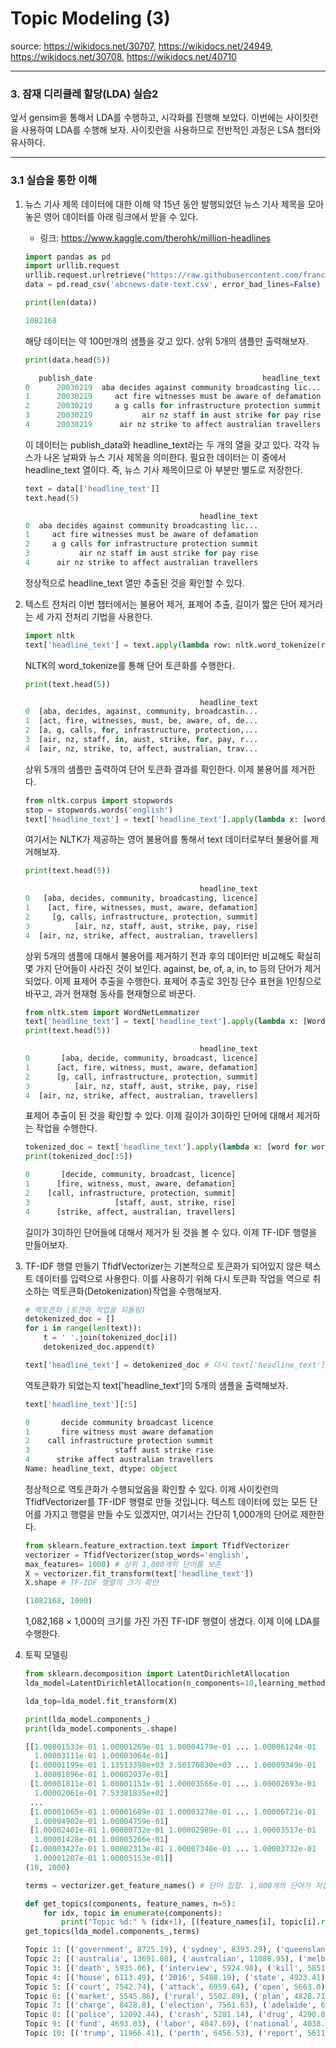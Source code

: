 # Topic Modeling (3)

source: https://wikidocs.net/30707, https://wikidocs.net/24949, https://wikidocs.net/30708, https://wikidocs.net/40710

---

### 3. 잠재 디리클레 할당(LDA) 실습2

앞서 gensim을 통해서 LDA를 수행하고, 시각화를 진행해 보았다.
이번에는 사이킷런을 사용하여 LDA를 수행해 보자.
사이킷런을 사용하므로 전반적인 과정은 LSA 챕터와 유사하다.

---

### 3.1 실습을 통한 이해

1. 뉴스 기사 제목 데이터에 대한 이해
   약 15년 동안 발행되었던 뉴스 기사 제목을 모아놓은 영어 데이터를 아래 링크에서 받을 수 있다.

   - 링크: https://www.kaggle.com/therohk/million-headlines

   ```python
   import pandas as pd
   import urllib.request
   urllib.request.urlretrieve("https://raw.githubusercontent.com/franciscadias/data/master/abcnews-date-text.csv", filename="abcnews-date-text.csv")
   data = pd.read_csv('abcnews-date-text.csv', error_bad_lines=False)
   ```

   ```python
   print(len(data))
   ```

   ```python
   1082168
   ```

   해당 데이터는 약 100만개의 샘플을 갖고 있다.
   상위 5개의 샘플만 출력해보자.

   ```python
   print(data.head(5))
   ```

   ```python
      publish_date                                      headline_text
   0      20030219  aba decides against community broadcasting lic...
   1      20030219     act fire witnesses must be aware of defamation
   2      20030219     a g calls for infrastructure protection summit
   3      20030219           air nz staff in aust strike for pay rise
   4      20030219      air nz strike to affect australian travellers
   ```

   이 데이터는 publish_data와 headline_text라는 두 개의 열을 갖고 있다.
   각각 뉴스가 나온 날짜와 뉴스 기사 제목을 의미한다.
   필요한 데이터는 이 중에서 headline_text 열이다.
   즉, 뉴스 기사 제목이므로 아 부분만 별도로 저장한다.

   ```python
   text = data[['headline_text']]
   text.head(5)
   ```

   ```python
                                          headline_text
   0  aba decides against community broadcasting lic...
   1     act fire witnesses must be aware of defamation
   2     a g calls for infrastructure protection summit
   3           air nz staff in aust strike for pay rise
   4      air nz strike to affect australian travellers
   ```

   정상적으로 headline_text 열만 추출된 것을 확인할 수 있다.

2. 텍스트 전처리
   이번 챕터에서는 불용어 제거, 표제어 추출, 길이가 짧은 단어 제거라는 세 가지 전처리 기법을 사용한다.

   ```python
   import nltk
   text['headline_text'] = text.apply(lambda row: nltk.word_tokenize(row['headline_text']), axis=1)
   ```

   NLTK의 word_tokenize를 통해 단어 토큰화를 수행한다.

   ```python
   print(text.head(5))
   ```

   ```python
                                          headline_text
   0  [aba, decides, against, community, broadcastin...
   1  [act, fire, witnesses, must, be, aware, of, de...
   2  [a, g, calls, for, infrastructure, protection,...
   3  [air, nz, staff, in, aust, strike, for, pay, r...
   4  [air, nz, strike, to, affect, australian, trav...
   ```

   상위 5개의 샘플만 출력하여 단어 토큰화 결과를 확인한다.
   이제 불용어를 제거한다.

   ```python
   from nltk.corpus import stopwords
   stop = stopwords.words('english')
   text['headline_text'] = text['headline_text'].apply(lambda x: [word for word in x if word not in (stop)])
   ```

   여기서는 NLTK가 제공하는 영어 불용어를 통해서 text 데이터로부터 불용어를 제거해보자.

   ```python
   print(text.head(5))
   ```

   ```python
                                          headline_text
   0   [aba, decides, community, broadcasting, licence]
   1    [act, fire, witnesses, must, aware, defamation]
   2     [g, calls, infrastructure, protection, summit]
   3          [air, nz, staff, aust, strike, pay, rise]
   4  [air, nz, strike, affect, australian, travellers]
   ```

   상위 5개의 샘플에 대해서 불용어를 제거하기 전과 후의 데이터만 비교해도 확실히 몇 가지 단어들이 사라진 것이 보인다.
   against, be, of, a, in, to 등의 단어가 제거되었다.
   이제 표제어 추출을 수행한다.
   표제어 추출로 3인칭 단수 표현을 1인칭으로 바꾸고, 과거 현재형 동사를 현재형으로 바꾼다.

   ```python
   from nltk.stem import WordNetLemmatizer
   text['headline_text'] = text['headline_text'].apply(lambda x: [WordNetLemmatizer().lemmatize(word, pos='v') for word in x])
   print(text.head(5))
   ```

   ```python
                                          headline_text
   0       [aba, decide, community, broadcast, licence]
   1      [act, fire, witness, must, aware, defamation]
   2      [g, call, infrastructure, protection, summit]
   3          [air, nz, staff, aust, strike, pay, rise]
   4  [air, nz, strike, affect, australian, travellers]
   ```

   표제어 추출이 된 것을 확인할 수 있다.
   이제 길이가 3이하인 단어에 대해서 제거하는 작업을 수행한다.

   ```python
   tokenized_doc = text['headline_text'].apply(lambda x: [word for word in x if len(word) > 3])
   print(tokenized_doc[:5])
   ```

   ```python
   0       [decide, community, broadcast, licence]
   1      [fire, witness, must, aware, defamation]
   2    [call, infrastructure, protection, summit]
   3                   [staff, aust, strike, rise]
   4      [strike, affect, australian, travellers]
   ```

   길이가 3이하인 단어들에 대해서 제거가 된 것을 볼 수 있다.
   이제 TF-IDF 행렬을 만들어보자.

3. TF-IDF 행렬 만들기
   TfidfVectorizer는 기본적으로 토큰화가 되어있지 않은 텍스트 데이터를 입력으로 사용한다.
   이를 사용하기 위해 다시 토큰화 작업을 역으로 취소하는 역토큰화(Detokenization)작업을 수행해보자.

   ```python
   # 역토큰화 (토큰화 작업을 되돌림)
   detokenized_doc = []
   for i in range(len(text)):
       t = ' '.join(tokenized_doc[i])
       detokenized_doc.append(t)
   
   text['headline_text'] = detokenized_doc # 다시 text['headline_text']에 재저장
   ```

   역토큰화가 되었는지 text['headline_text']의 5개의 샘플을 출력해보자.

   ```python
   text['headline_text'][:5]
   ```

   ```python
   0       decide community broadcast licence
   1       fire witness must aware defamation
   2    call infrastructure protection summit
   3                   staff aust strike rise
   4      strike affect australian travellers
   Name: headline_text, dtype: object
   ```

   정상적으로 역토큰화가 수행되었음을 확인할 수 있다.
   이제 사이킷런의 TfidfVectorizer를 TF-IDF 행렬로 만들 것입니다.
   텍스트 데이터에 있는 모든 단어를 가지고 행렬을 만들 수도 있겠지만, 여기서는 간단히 1,000개의 단어로 제한한다.

   ```python
   from sklearn.feature_extraction.text import TfidfVectorizer
   vectorizer = TfidfVectorizer(stop_words='english', 
   max_features= 1000) # 상위 1,000개의 단어를 보존 
   X = vectorizer.fit_transform(text['headline_text'])
   X.shape # TF-IDF 행렬의 크기 확인
   ```

   ```python
   (1082168, 1000)
   ```

   1,082,168 × 1,000의 크기를 가진 가진 TF-IDF 행렬이 생겼다.
   이제 이에 LDA를 수행한다.

4. 토픽 모델링

   ```python
   from sklearn.decomposition import LatentDirichletAllocation
   lda_model=LatentDirichletAllocation(n_components=10,learning_method='online',random_state=777,max_iter=1)
   ```

   ```python
   lda_top=lda_model.fit_transform(X)
   ```

   ```python
   print(lda_model.components_)
   print(lda_model.components_.shape) 
   ```

   ```python
   [[1.00001533e-01 1.00001269e-01 1.00004179e-01 ... 1.00006124e-01
     1.00003111e-01 1.00003064e-01]
    [1.00001199e-01 1.13513398e+03 3.50170830e+03 ... 1.00009349e-01
     1.00001896e-01 1.00002937e-01]
    [1.00001811e-01 1.00001151e-01 1.00003566e-01 ... 1.00002693e-01
     1.00002061e-01 7.53381835e+02]
    ...
    [1.00001065e-01 1.00001689e-01 1.00003278e-01 ... 1.00006721e-01
     1.00004902e-01 1.00004759e-01]
    [1.00002401e-01 1.00000732e-01 1.00002989e-01 ... 1.00003517e-01
     1.00001428e-01 1.00005266e-01]
    [1.00003427e-01 1.00002313e-01 1.00007340e-01 ... 1.00003732e-01
     1.00001207e-01 1.00005153e-01]]
   (10, 1000)
   ```

   ```python
   terms = vectorizer.get_feature_names() # 단어 집합. 1,000개의 단어가 저장됨.
   
   def get_topics(components, feature_names, n=5):
       for idx, topic in enumerate(components):
           print("Topic %d:" % (idx+1), [(feature_names[i], topic[i].round(2)) for i in topic.argsort()[:-n - 1:-1]])
   get_topics(lda_model.components_,terms)
   ```

   ```python
   Topic 1: [('government', 8725.19), ('sydney', 8393.29), ('queensland', 7720.12), ('change', 5874.27), ('home', 5674.38)]
   Topic 2: [('australia', 13691.08), ('australian', 11088.95), ('melbourne', 7528.43), ('world', 6707.7), ('south', 6677.03)]
   Topic 3: [('death', 5935.06), ('interview', 5924.98), ('kill', 5851.6), ('jail', 4632.85), ('life', 4275.27)]
   Topic 4: [('house', 6113.49), ('2016', 5488.19), ('state', 4923.41), ('brisbane', 4857.21), ('tasmania', 4610.97)]
   Topic 5: [('court', 7542.74), ('attack', 6959.64), ('open', 5663.0), ('face', 5193.63), ('warn', 5115.01)]
   Topic 6: [('market', 5545.86), ('rural', 5502.89), ('plan', 4828.71), ('indigenous', 4223.4), ('power', 3968.26)]
   Topic 7: [('charge', 8428.8), ('election', 7561.63), ('adelaide', 6758.36), ('make', 5658.99), ('test', 5062.69)]
   Topic 8: [('police', 12092.44), ('crash', 5281.14), ('drug', 4290.87), ('beat', 3257.58), ('rise', 2934.92)]
   Topic 9: [('fund', 4693.03), ('labor', 4047.69), ('national', 4038.68), ('council', 4006.62), ('claim', 3604.75)]
   Topic 10: [('trump', 11966.41), ('perth', 6456.53), ('report', 5611.33), ('school', 5465.06), ('woman', 5456.76)]
   ```

   

